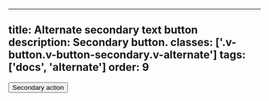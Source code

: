 <!--
 *              © 2025 Visa
 *
 * Licensed under the Apache License, Version 2.0 (the "License");
 * you may not use this file except in compliance with the License.
 * You may obtain a copy of the License at
 *
 *         http://www.apache.org/licenses/LICENSE-2.0
 *
 * Unless required by applicable law or agreed to in writing, software
 * distributed under the License is distributed on an "AS IS" BASIS,
 * WITHOUT WARRANTIES OR CONDITIONS OF ANY KIND, either express or implied.
 * See the License for the specific language governing permissions and
 * limitations under the License.
 *
 -->
---
title: Alternate secondary text button
description: Secondary button. 
classes: ['.v-button.v-button-secondary.v-alternate']
tags: ['docs', 'alternate']
order: 9
---

<button class="v-button v-button-secondary v-alternate" type="button">
  Secondary action
</button>
